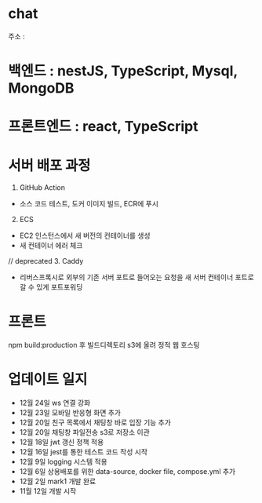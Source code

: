 # chat

주소 :

# 백엔드 : nestJS, TypeScript, Mysql, MongoDB

# 프론트엔드 : react, TypeScript

# 서버 배포 과정

1. GitHub Action

- 소스 코드 테스트, 도커 이미지 빌드, ECR에 푸시

2. ECS

- EC2 인스턴스에서 새 버전의 컨테이너를 생성
- 새 컨테이너 에러 체크

// deprecated
3. Caddy

- 리버스프록시로 외부의 기존 서버 포트로 들어오는 요청을 새 서버 컨테이너 포트로 갈 수 있게 포트포워딩

# 프론트

npm build:production 후 빌드디렉토리 s3에 올려 정적 웹 호스팅

# 업데이트 일지

- 12월 24일
  ws 연결 강화
- 12월 23일
  모바일 반응형 화면 추가
- 12월 20일
  친구 목록에서 채팅창 바로 입장 기능 추가
- 12월 20일
  채팅창 파일전송 s3로 저장소 이관
- 12월 18일
  jwt 갱신 정책 적용
- 12월 16일
  jest를 통한 테스트 코드 작성 시작
- 12월 9일
  logging 시스템 적용
- 12월 6일
  상용배포를 위한 data-source, docker file, compose.yml 추가
- 12월 2일
  mark1 개발 완료
- 11월 12일
  개발 시작

